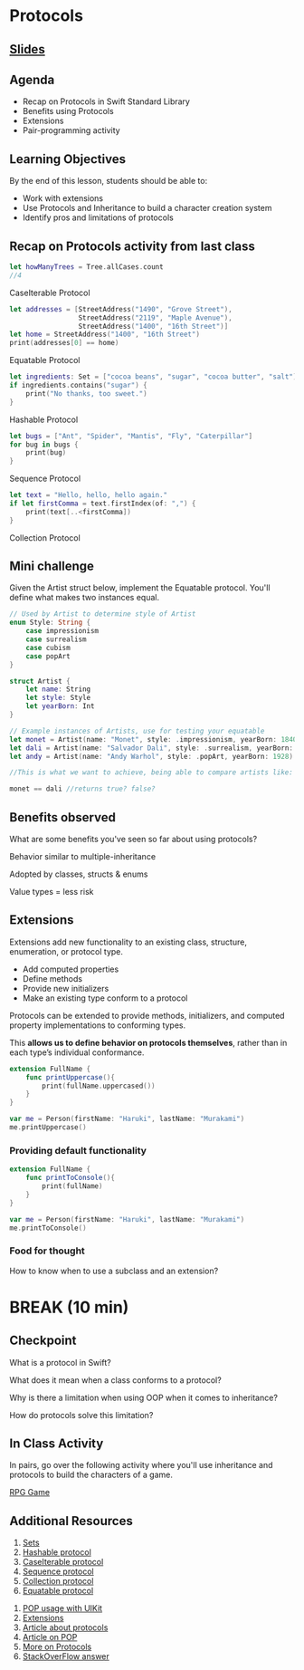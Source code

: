 <!-- Run this slideshow via the following command: -->
<!-- reveal-md README.md -w -->

<!-- .slide: class="header" -->
# Protocols

## [Slides](https://tech-at-du.github.io/ACS-1410-Introduction-to-Swift/Slides/10-POP2/README.html ':ignore')

<!-- > -->

## Agenda

- Recap on Protocols in Swift Standard Library
- Benefits using Protocols
- Extensions
- Pair-programming activity

<!-- > -->

## Learning Objectives

By the end of this lesson, students should be able to:

- Work with extensions
- Use Protocols and Inheritance to build a character creation system
- Identify pros and limitations of protocols

<!-- > -->

## Recap on Protocols activity from last class

<!-- using mini whiteboards, have students write what protocol the code snippet relates to -->

```swift
let howManyTrees = Tree.allCases.count
//4
```
<p class="fragment fade-in">CaseIterable Protocol</p>

<!-- v -->

```swift
let addresses = [StreetAddress("1490", "Grove Street"),
                 StreetAddress("2119", "Maple Avenue"),
                 StreetAddress("1400", "16th Street")]
let home = StreetAddress("1400", "16th Street")
print(addresses[0] == home)
```

<p class="fragment fade-in">Equatable Protocol</p>

<!-- v -->

```swift
let ingredients: Set = ["cocoa beans", "sugar", "cocoa butter", "salt"]
if ingredients.contains("sugar") {
    print("No thanks, too sweet.")
}
```
<p class="fragment fade-in">Hashable Protocol</p>

<!-- v -->

```swift
let bugs = ["Ant", "Spider", "Mantis", "Fly", "Caterpillar"]
for bug in bugs {
    print(bug)
}
```
<p class="fragment fade-in">Sequence Protocol</p>

<!-- v -->

```swift
let text = "Hello, hello, hello again."
if let firstComma = text.firstIndex(of: ",") {
    print(text[..<firstComma])
}
```
<p class="fragment fade-in">Collection Protocol</p>

<!-- > -->

## Mini challenge

Given the Artist struct below, implement the Equatable protocol. You'll define what makes two instances equal.

```swift
// Used by Artist to determine style of Artist
enum Style: String {
    case impressionism
    case surrealism
    case cubism
    case popArt
}

struct Artist {
    let name: String
    let style: Style
    let yearBorn: Int
}

// Example instances of Artists, use for testing your equatable
let monet = Artist(name: "Monet", style: .impressionism, yearBorn: 1840)
let dali = Artist(name: "Salvador Dali", style: .surrealism, yearBorn: 1904)
let andy = Artist(name: "Andy Warhol", style: .popArt, yearBorn: 1928)

//This is what we want to achieve, being able to compare artists like:

monet == dali //returns true? false?

```

<!-- > -->

## Benefits observed

What are some benefits you've seen so far about using protocols?

<p class="fragment fade-in">Behavior similar to multiple-inheritance</p>
<p class="fragment fade-in">Adopted by classes, structs & enums</p>
<p class="fragment fade-in">Value types = less risk</p>

<!-- > -->

## Extensions

Extensions add new functionality to an existing class, structure, enumeration, or protocol type.

- Add computed properties
- Define methods
- Provide new initializers
- Make an existing type conform to a protocol

<!-- v -->

Protocols can be extended to provide methods, initializers, and computed property implementations to conforming types.

This **allows us to define behavior on protocols themselves**, rather than in each type’s individual conformance.

<!-- v -->

```swift
extension FullName {
    func printUppercase(){
        print(fullName.uppercased())
    }
}

var me = Person(firstName: "Haruki", lastName: "Murakami")
me.printUppercase()
```

<!-- v -->

### Providing default functionality

```swift
extension FullName {
    func printToConsole(){
        print(fullName)
    }
}

var me = Person(firstName: "Haruki", lastName: "Murakami")
me.printToConsole()
```

<!-- Demo what happens if we delete the implementation of the method in the struct. And also if the extensions prints something different. When it overrides? -->

<!-- > -->

### Food for thought

How to know when to use a subclass and an extension?

<!-- > -->

# BREAK (10 min)

<!-- > -->

## Checkpoint

<p class="fragment fade-in">What is a protocol in Swift?</p>
<p class="fragment fade-in">What does it mean when a class conforms to a protocol?</p>
<p class="fragment fade-in">Why is there a limitation when using OOP when it comes to inheritance?</p>
<p class="fragment fade-in">How do protocols solve this limitation?</p>

<!-- > -->

## In Class Activity

In pairs, go over the following activity where you'll use inheritance and protocols to build the characters of a game.

[RPG Game](https://github.com/Product-College-Labs/oop-rpg/archive/master.zip)

<!-- > -->

## Additional Resources

1. [Sets](https://swiftdoc.org/v4.2/type/set/#func-isstrictsubset-of_-set-set-element-element)
1. [Hashable protocol](https://swiftdoc.org/v4.2/protocol/hashable/)
1. [CaseIterable protocol](https://swiftdoc.org/v4.2/protocol/caseiterable/)
1. [Sequence protocol](https://swiftdoc.org/v4.2/protocol/sequence/)
1. [Collection protocol](https://swiftdoc.org/v4.2/protocol/collection/)
1. [Equatable protocol](https://swiftdoc.org/v4.2/protocol/equatable/)

<!-- v -->

1. [POP usage with UIKit](https://academy.realm.io/posts/appbuilders-natasha-muraschev-practical-protocol-oriented-programming/)
1. [Extensions](https://docs.swift.org/swift-book/LanguageGuide/Extensions.html)
1. [Article about protocols](https://medium.com/@abhimuralidharan/all-about-protocols-in-swift-11a72d6ea354)
1. [Article on POP](https://medium.com/nsistanbul/protocol-oriented-programming-in-swift-ad4a647daae2)
1. [More on Protocols](https://dev.to/abelagoi/protocol-in-swift-with-practical-examples-3iif)
1. [StackOverFlow answer](https://stackoverflow.com/questions/38827265/class-extension-vs-subclassing-in-swift)
